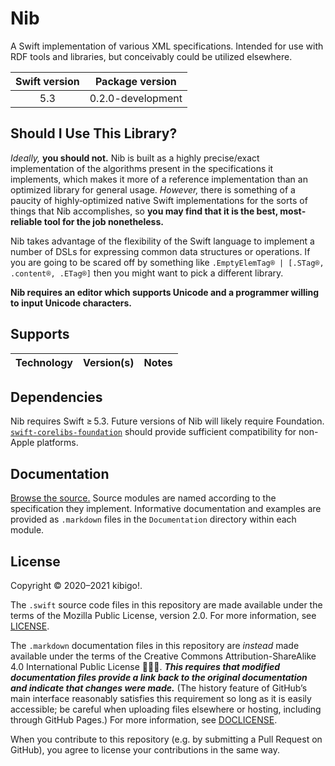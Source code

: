 #  Nib  #

A Swift implementation of various XML specifications.
Intended for use with RDF tools and libraries, but conceivably could be utilized elsewhere.

| Swift version | Package version |
| :-: | :-: |
| 5.3 | 0.2.0-development |

##  Should I Use This Library?  ##

*Ideally,* **you should not.**
Nib is built as a highly precise/exact implementation of the algorithms present in the specifications it implements, which makes it more of a reference implementation than an optimized library for general usage.
*However,* there is something of a paucity of highly‐optimized native Swift implementations for the sorts of things that Nib accomplishes, so **you may find that it is the best, most‐reliable tool for the job nonetheless.**

Nib takes advantage of the flexibility of the Swift language to implement a number of DSLs for expressing common data structures or operations.
If you are going to be scared off by something like `.EmptyElemTag® | [.STag®, .content®, .ETag®]` then you might want to pick a different library.

**Nib requires an editor which supports Unicode and a programmer willing to input Unicode characters.**

##  Supports  ##

| Technology | Version(s) | Notes |
| --- | :-: | --- |

##  Dependencies  ##

Nib requires Swift ≥ 5.3.
Future versions of Nib will likely require Foundation.
[`swift-corelibs-foundation`](https://github.com/apple/swift-corelibs-foundation) should provide sufficient compatibility for non-Apple platforms.

##  Documentation  ##

[Browse the source.](Sources/)
Source modules are named according to the specification they implement.
Informative documentation and examples are provided as `.markdown` files in the `Documentation` directory within each module.

##  License  ##

Copyright © 2020–2021 kibigo!.

The `.swift` source code files in this repository are made available under the terms of the Mozilla Public License, version 2.0.
For more information, see [LICENSE](LICENSE).

The `.markdown` documentation files in this repository are *instead* made available under the terms of the Creative Commons Attribution-ShareAlike 4.0 International Public License 🅭🅯🄎.
__*This requires that modified documentation files provide a link back to the original documentation and indicate that changes were made.*__
(The history feature of GitHub’s main interface reasonably satisfies this requirement so long as it is easily accessible; be careful when uploading files elsewhere or hosting, including through GitHub Pages.)
For more information, see [DOCLICENSE](DOCLICENSE).

When you contribute to this repository (e.g. by submitting a Pull Request on GitHub), you agree to license your contributions in the same way.
